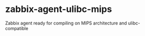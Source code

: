 zabbix-agent-ulibc-mips
=======================

Zabbix agent ready for compiling on MIPS architecture and ulibc-compatible